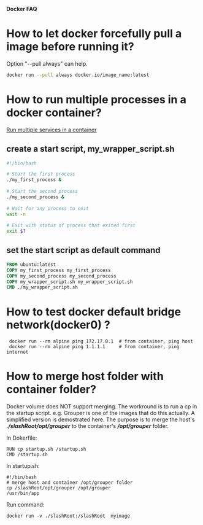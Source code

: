 
**Docker FAQ**

# How to let docker forcefully pull a image before running it?
Option "--pull always" can help.

```bash
docker run --pull always docker.io/image_name:latest
```
# How to run multiple processes in a docker container?
[Run multiple services in a container](https://docs.docker.com/config/containers/multi-service_container/)
## create a start script, my_wrapper_script.sh
```bash
#!/bin/bash

# Start the first process
./my_first_process &
  
# Start the second process
./my_second_process &
  
# Wait for any process to exit
wait -n
  
# Exit with status of process that exited first
exit $?
```
## set the start script as default command

```Dockerfile
FROM ubuntu:latest
COPY my_first_process my_first_process
COPY my_second_process my_second_process
COPY my_wrapper_script.sh my_wrapper_script.sh
CMD ./my_wrapper_script.sh
```

# How to test docker default bridge network(docker0) ?
```
 docker run --rm alpine ping 172.17.0.1  # from container, ping host
 docker run --rm alpine ping 1.1.1.1     # from container, ping internet
```

# How to merge host folder with container folder?
Docker volume does NOT support merging. The workround is to run a cp in the startup script.
e.g.
Grouper is one of the images that do this actually. A simplified version is demostrated here.
The purpose is to merge the host's ***./slashRoot/opt/grouper*** to the container's ***/opt/grouper*** folder.

In Dokerfile:
```
RUN cp startup.sh /startup.sh
CMD /startup.sh
```

In startup.sh:
```
#!/bin/bash
# merge host and container /opt/grouper folder
cp /slashRoot/opt/grouper /opt/grouper
/usr/bin/app
```

Run command:
```
docker run -v ./slashRoot:/slashRoot  myimage
```